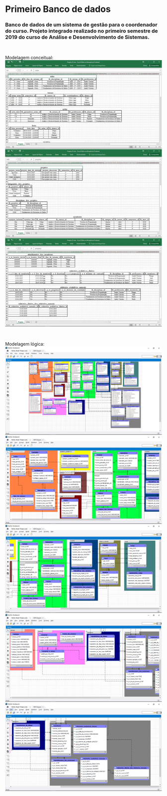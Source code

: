 # Primeiro Banco de dados

### Banco de dados de um sistema de gestão para o coordenador do curso. Projeto integrado realizado no primeiro semestre de 2019 do curso de Análise e Desenvolvimento de Sistemas.

<br>

Modelagem conceitual:
![Modelagem_conceitual_01](https://github.com/RaphaelMolina/Projeto_banco_de_dados_01/blob/main/Modelagem_conceitual_01.JPG)
![Modelagem_conceitual_02](https://github.com/RaphaelMolina/Projeto_banco_de_dados_01/blob/main/Modelagem_conceitual_02.JPG)
![Modelagem_conceitual_03](https://github.com/RaphaelMolina/Projeto_banco_de_dados_01/blob/main/Modelagem_conceitual_03.JPG)

<br>

Modelagem lógica:
![Modelagem_logica_01](https://github.com/RaphaelMolina/Projeto_banco_de_dados_01/blob/main/Modelagem_logica_01.JPG)
![Modelagem_logica_02](https://github.com/RaphaelMolina/Projeto_banco_de_dados_01/blob/main/Modelagem_logica_02.JPG)
![Modelagem_logica_03](https://github.com/RaphaelMolina/Projeto_banco_de_dados_01/blob/main/Modelagem_logica_03.JPG)
![Modelagem_logica_04](https://github.com/RaphaelMolina/Projeto_banco_de_dados_01/blob/main/Modelagem_logica_04.JPG)
![Modelagem_logica_05](https://github.com/RaphaelMolina/Projeto_banco_de_dados_01/blob/main/Modelagem_logica_05.JPG)
